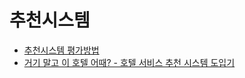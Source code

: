 # 추천시스템
- [추천시스템 평가방법](https://lsjsj92.tistory.com/663)
- [거기 말고 이 호텔 어때? - 호텔 서비스 추천 시스템 도입기](https://d2.naver.com/helloworld/2184045)

